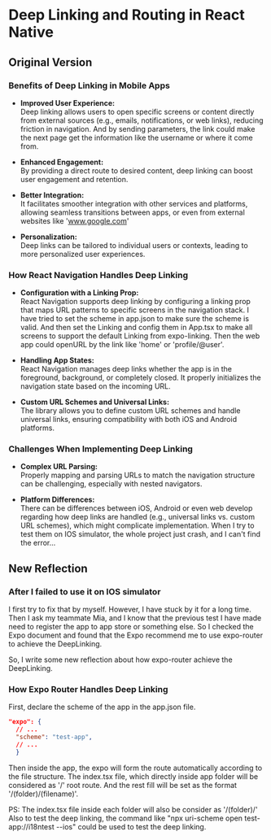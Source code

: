 # Deep Linking and Routing in React Native

## Original Version

### Benefits of Deep Linking in Mobile Apps

- **Improved User Experience:**  
  Deep linking allows users to open specific screens or content directly from
  external sources (e.g., emails, notifications, or web links), reducing
  friction in navigation. And by sending parameters, the link could make the
  next page get the information like the username or where it come from.

- **Enhanced Engagement:**  
  By providing a direct route to desired content, deep linking can boost user
  engagement and retention.

- **Better Integration:**  
  It facilitates smoother integration with other services and platforms,
  allowing seamless transitions between apps, or even from external websites
  like 'www.google.com'

- **Personalization:**  
  Deep links can be tailored to individual users or contexts, leading to more
  personalized user experiences.

### How React Navigation Handles Deep Linking

- **Configuration with a Linking Prop:**  
  React Navigation supports deep linking by configuring a linking prop that maps
  URL patterns to specific screens in the navigation stack. I have tried to set
  the scheme in app.json to make sure the scheme is valid. And then set the
  Linking and config them in App.tsx to make all screens to support the default
  Linking from expo-linking. Then the web app could openURL by the link like
  'home' or 'profile/@user'.

- **Handling App States:**  
  React Navigation manages deep links whether the app is in the foreground,
  background, or completely closed. It properly initializes the navigation state
  based on the incoming URL.

- **Custom URL Schemes and Universal Links:**  
  The library allows you to define custom URL schemes and handle universal
  links, ensuring compatibility with both iOS and Android platforms.

### Challenges When Implementing Deep Linking

- **Complex URL Parsing:**  
  Properly mapping and parsing URLs to match the navigation structure can be
  challenging, especially with nested navigators.

- **Platform Differences:**  
  There can be differences between iOS, Android or even web develop regarding
  how deep links are handled (e.g., universal links vs. custom URL schemes),
  which might complicate implementation. When I try to test them on IOS
  simulator, the whole project just crash, and I can't find the error...

## New Reflection

### After I failed to use it on IOS simulator

I first try to fix that by myself. However, I have stuck by it for a long time.
Then I ask my teammate Mia, and I know that the previous test I have made need
to register the app to app store or something else. So I checked the Expo
document and found that the Expo recommend me to use expo-router to achieve the
DeepLinking.

So, I write some new reflection about how expo-router achieve the DeepLinking.

### How Expo Router Handles Deep Linking

First, declare the scheme of the app in the app.json file.

```json
"expo": {
  // ...
  "scheme": "test-app",
  // ...
  }
```

Then inside the app, the expo will form the route automatically according to the
file structure. The index.tsx file, which directly inside app folder will be
considered as '/' root route. And the rest fill will be set as the format
'/(folder)/(filename)'.

PS: The index.tsx file inside each folder will also be consider as '/(folder)/'
Also to test the deep linking, the command like "npx uri-scheme open
test-app://i18ntest --ios" could be used to test the deep linking.
